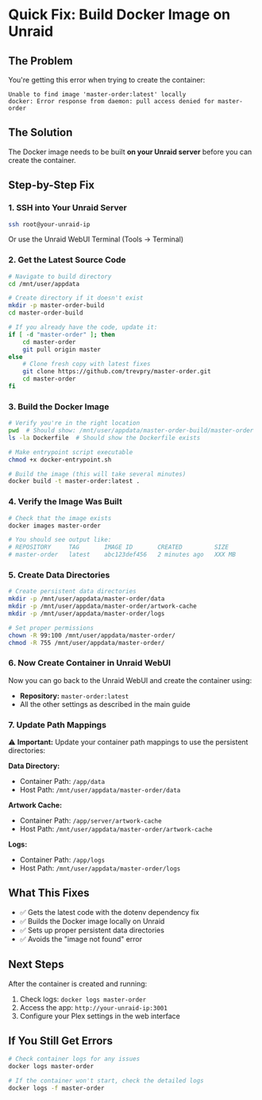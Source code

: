 # Quick Fix: Build Docker Image on Unraid

## The Problem
You're getting this error when trying to create the container:
```
Unable to find image 'master-order:latest' locally
docker: Error response from daemon: pull access denied for master-order
```

## The Solution
The Docker image needs to be built **on your Unraid server** before you can create the container.

## Step-by-Step Fix

### 1. SSH into Your Unraid Server
```bash
ssh root@your-unraid-ip
```
Or use the Unraid WebUI Terminal (Tools → Terminal)

### 2. Get the Latest Source Code
```bash
# Navigate to build directory
cd /mnt/user/appdata

# Create directory if it doesn't exist
mkdir -p master-order-build
cd master-order-build

# If you already have the code, update it:
if [ -d "master-order" ]; then
    cd master-order
    git pull origin master
else
    # Clone fresh copy with latest fixes
    git clone https://github.com/trevpry/master-order.git
    cd master-order
fi
```

### 3. Build the Docker Image
```bash
# Verify you're in the right location
pwd  # Should show: /mnt/user/appdata/master-order-build/master-order
ls -la Dockerfile  # Should show the Dockerfile exists

# Make entrypoint script executable
chmod +x docker-entrypoint.sh

# Build the image (this will take several minutes)
docker build -t master-order:latest .
```

### 4. Verify the Image Was Built
```bash
# Check that the image exists
docker images master-order

# You should see output like:
# REPOSITORY     TAG       IMAGE ID       CREATED         SIZE
# master-order   latest    abc123def456   2 minutes ago   XXX MB
```

### 5. Create Data Directories
```bash
# Create persistent data directories
mkdir -p /mnt/user/appdata/master-order/data
mkdir -p /mnt/user/appdata/master-order/artwork-cache
mkdir -p /mnt/user/appdata/master-order/logs

# Set proper permissions
chown -R 99:100 /mnt/user/appdata/master-order/
chmod -R 755 /mnt/user/appdata/master-order/
```

### 6. Now Create Container in Unraid WebUI
Now you can go back to the Unraid WebUI and create the container using:
- **Repository:** `master-order:latest`
- All the other settings as described in the main guide

### 7. Update Path Mappings
⚠️ **Important:** Update your container path mappings to use the persistent directories:

**Data Directory:**
- Container Path: `/app/data`
- Host Path: `/mnt/user/appdata/master-order/data`

**Artwork Cache:**
- Container Path: `/app/server/artwork-cache`
- Host Path: `/mnt/user/appdata/master-order/artwork-cache`

**Logs:**
- Container Path: `/app/logs`
- Host Path: `/mnt/user/appdata/master-order/logs`

## What This Fixes
- ✅ Gets the latest code with the dotenv dependency fix
- ✅ Builds the Docker image locally on Unraid
- ✅ Sets up proper persistent data directories
- ✅ Avoids the "image not found" error

## Next Steps
After the container is created and running:
1. Check logs: `docker logs master-order`
2. Access the app: `http://your-unraid-ip:3001`
3. Configure your Plex settings in the web interface

## If You Still Get Errors
```bash
# Check container logs for any issues
docker logs master-order

# If the container won't start, check the detailed logs
docker logs -f master-order
```
